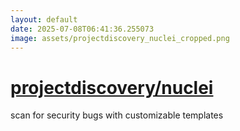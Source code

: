 ```yaml
---
layout: default
date: 2025-07-08T06:41:36.255073
image: assets/projectdiscovery_nuclei_cropped.png
---
```


# [projectdiscovery/nuclei](https://github.com/projectdiscovery/nuclei)

scan for security bugs with customizable templates

